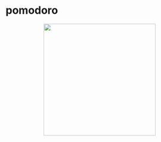 # pomodoro

<div align="center">  
<img src="https://user-images.githubusercontent.com/96183053/157153766-a9e46848-0a9c-450b-9a18-6309bfc6e034.gif" width="300px" />
</div>

